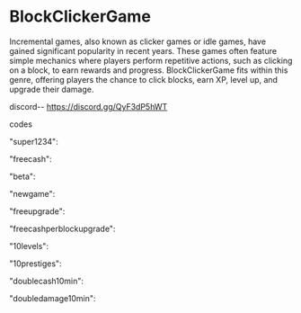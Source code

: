 # BlockClickerGame
Incremental games, also known as clicker games or idle games, have gained significant popularity in recent years. These games often feature simple mechanics where players perform repetitive actions, such as clicking on a block, to earn rewards and progress. BlockClickerGame fits within this genre, offering players the chance to click blocks, earn XP, level up, and upgrade their damage.

discord-- https://discord.gg/QyF3dP5hWT

codes

"super1234": 

"freecash":

"beta": 

"newgame": 

"freeupgrade":

"freecashperblockupgrade":   

"10levels":

"10prestiges": 

"doublecash10min":

"doubledamage10min":


